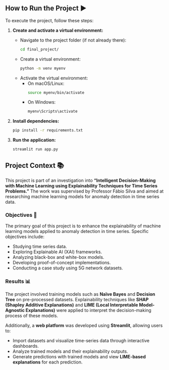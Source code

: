 ## How to Run the Project ▶️
To execute the project, follow these steps:

1. **Create and activate a virtual environment:**  
   - Navigate to the project folder (if not already there):
     ```sh
     cd final_project/
     ```
   - Create a virtual environment:
     ```sh
     python -m venv myenv
     ```
   - Activate the virtual environment:
     - On macOS/Linux:
       ```sh
       source myenv/bin/activate
       ```
     - On Windows:
       ```sh
       myenv\Scripts\activate
       ```

2. **Install dependencies:**  
   ```sh
   pip install -r requirements.txt
   ```

3. **Run the application:**  
   ```sh
   streamlit run app.py
   ```

## Project Context 📚
This project is part of an investigation into **“Intelligent Decision-Making with Machine Learning using Explainability Techniques for Time Series Problems.”** The work was supervised by Professor Fábio Silva and aimed at researching machine learning models for anomaly detection in time series data.

### Objectives 🎯
The primary goal of this project is to enhance the explainability of machine learning models applied to anomaly detection in time series. Specific objectives include:
- Studying time series data.
- Exploring Explainable AI (XAI) frameworks.
- Analyzing black-box and white-box models.
- Developing proof-of-concept implementations.
- Conducting a case study using 5G network datasets.

### Results 📊
The project involved training models such as **Naïve Bayes** and **Decision Tree** on pre-processed datasets. Explainability techniques like **SHAP (Shapley Additive Explanations)** and **LIME (Local Interpretable Model-Agnostic Explanations)** were applied to interpret the decision-making process of these models.

Additionally, a **web platform** was developed using **Streamlit**, allowing users to:
- Import datasets and visualize time-series data through interactive dashboards.
- Analyze trained models and their explainability outputs.
- Generate predictions with trained models and view **LIME-based explanations** for each prediction.
